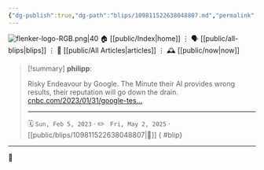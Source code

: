 ```yaml
---
{"dg-publish":true,"dg-path":"blips/109811522638048807.md","permalink":"/blips/109811522638048807/","title":"philipp on mastodon @ 2023-02-05"}
---
```



<div class="transclusion internal-embed is-loaded"><div class="markdown-embed">




![flenker-logo-RGB.png|40](/img/user/attachments/flenker-logo-RGB.png)
🏠 [[public/Index\|home]]  ⋮ 🗣️ [[public/all-blips\|blips]] ⋮  📝 [[public/All Articles\|articles]]  ⋮ 🕰️ [[public/now\|now]]


</div></div>


> [!summary] **philipp**:
>
> Risky Endeavour by Google. The Minute their AI provides wrong results, their reputation will go down the drain. [cnbc.com/2023/01/31/google-tes…](https://www.cnbc.com/2023/01/31/google-testing-chatgpt-like-chatbot-apprentice-bard-with-employees.html)
> - - -
>
> 🗓️ <code>Sun, Feb 5, 2023</code>  · ✏️ <code> Fri, May 2, 2025</code>  · [[public/blips/109811522638048807\|🔗]]
{ #blip}


- - -

 👾
